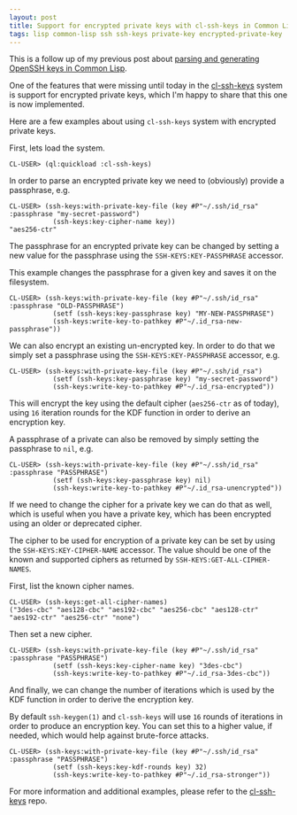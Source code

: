 ```yaml
---
layout: post
title: Support for encrypted private keys with cl-ssh-keys in Common Lisp
tags: lisp common-lisp ssh ssh-keys private-key encrypted-private-key
---
```

This is a follow up of my previous post about [parsing and generating
OpenSSH keys in Common
Lisp](http://dnaeon.github.io/parsing-and-generating-openssh-keys-with-cl/).

One of the features that were missing until today in the
[cl-ssh-keys][cl-ssh-keys] system is support for encrypted private
keys, which I'm happy to share that this one is now implemented.

Here are a few examples about using `cl-ssh-keys` system with
encrypted private keys.

First, lets load the system.

``` common-lisp
CL-USER> (ql:quickload :cl-ssh-keys)
```

In order to parse an encrypted private key we need to (obviously)
provide a passphrase, e.g.

``` common-lisp
CL-USER> (ssh-keys:with-private-key-file (key #P"~/.ssh/id_rsa" :passphrase "my-secret-password")
           (ssh-keys:key-cipher-name key))
"aes256-ctr"
```

The passphrase for an encrypted private key can be changed by setting
a new value for the passphrase using the `SSH-KEYS:KEY-PASSPHRASE`
accessor.

This example changes the passphrase for a given key and saves it on
the filesystem.

``` common-lisp
CL-USER> (ssh-keys:with-private-key-file (key #P"~/.ssh/id_rsa" :passphrase "OLD-PASSPHRASE")
           (setf (ssh-keys:key-passphrase key) "MY-NEW-PASSPHRASE")
           (ssh-keys:write-key-to-pathkey #P"~/.id_rsa-new-passphrase"))
```

We can also encrypt an existing un-encrypted key. In order to do that
we simply set a passphrase using the `SSH-KEYS:KEY-PASSPHRASE`
accessor, e.g.

``` common-lisp
CL-USER> (ssh-keys:with-private-key-file (key #P"~/.ssh/id_rsa")
           (setf (ssh-keys:key-passphrase key) "my-secret-password")
           (ssh-keys:write-key-to-pathkey #P"~/.id_rsa-encrypted"))
```

This will encrypt the key using the default cipher (`aes256-ctr` as of
today), using `16` iteration rounds for the KDF function in order to
derive an encryption key.

A passphrase of a private can also be removed by simply setting the
passphrase to `nil`, e.g.

``` common-lisp
CL-USER> (ssh-keys:with-private-key-file (key #P"~/.ssh/id_rsa" :passphrase "PASSPHRASE")
           (setf (ssh-keys:key-passphrase key) nil)
           (ssh-keys:write-key-to-pathkey #P"~/.id_rsa-unencrypted"))
```

If we need to change the cipher for a private key we can do that as well,
which is useful when you have a private key, which has been encrypted using
an older or deprecated cipher.

The cipher to be used for encryption of a private key can be set by
using the `SSH-KEYS:KEY-CIPHER-NAME` accessor. The value should be one
of the known and supported ciphers as returned by
`SSH-KEYS:GET-ALL-CIPHER-NAMES`.

First, list the known cipher names.

``` common-lisp
CL-USER> (ssh-keys:get-all-cipher-names)
("3des-cbc" "aes128-cbc" "aes192-cbc" "aes256-cbc" "aes128-ctr" "aes192-ctr" "aes256-ctr" "none")
```

Then set a new cipher.

``` common-lisp
CL-USER> (ssh-keys:with-private-key-file (key #P"~/.ssh/id_rsa" :passphrase "PASSPHRASE")
           (setf (ssh-keys:key-cipher-name key) "3des-cbc")
           (ssh-keys:write-key-to-pathkey #P"~/.id_rsa-3des-cbc"))
```

And finally, we can change the number of iterations which is used by
the KDF function in order to derive the encryption key.

By default `ssh-keygen(1)` and `cl-ssh-keys` will use `16` rounds of
iterations in order to produce an encryption key. You can set this to
a higher value, if needed, which would help against brute-force
attacks.

``` common-lisp
CL-USER> (ssh-keys:with-private-key-file (key #P"~/.ssh/id_rsa" :passphrase "PASSPHRASE")
           (setf (ssh-keys:key-kdf-rounds key) 32)
           (ssh-keys:write-key-to-pathkey #P"~/.id_rsa-stronger"))
```

For more information and additional examples, please refer to the
[cl-ssh-keys][cl-ssh-keys] repo.

[cl-ssh-keys]: https://github.com/dnaeon/cl-ssh-keys
